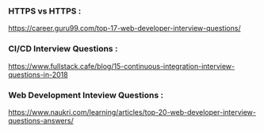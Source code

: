 ### HTTPS vs HTTPS :
https://career.guru99.com/top-17-web-developer-interview-questions/

### CI/CD Interview Questions :
https://www.fullstack.cafe/blog/15-continuous-integration-interview-questions-in-2018

### Web Development Inteview Questions :
https://www.naukri.com/learning/articles/top-20-web-developer-interview-questions-answers/
